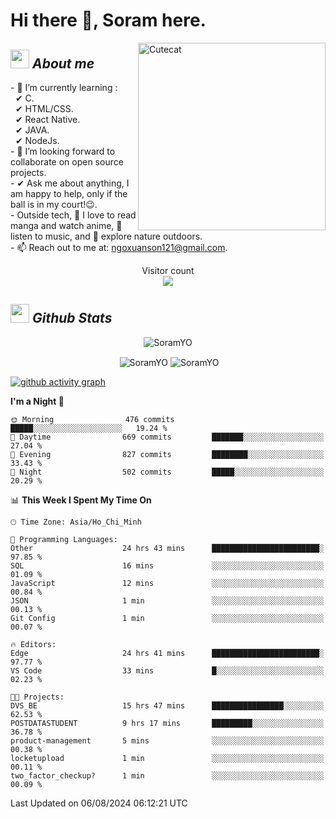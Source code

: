 # Hi there 👋, Soram here. 
 
<img align="right" width=300px alt="Cutecat" src="https://c.tenor.com/K33MDwMai28AAAAC/nyochio-d4dj.gif" />

## <img src="https://c.tenor.com/q8EQYnb8VLcAAAAi/re-zero.gif" width="30px">&nbsp;***About me***
 
\- 🌱 I’m currently learning :
  <br> &nbsp; ✔ C.
  <br> &nbsp; ✔ HTML/CSS.
  <br> &nbsp; ✔ React Native.
  <br> &nbsp; ✔ JAVA.
   <br> &nbsp; ✔ NodeJs.
<br> \- 👯 I’m looking forward to collaborate on open source projects.
<br> \- ✔ Ask me about anything, I am happy to help, only if the ball is in my court!😉.
<br> \- Outside tech,  📖 I love to read manga and watch anime, 🎵 listen to music, and 🌴 explore nature outdoors.
<br> \- 📫 Reach out to me at: ngoxuanson121@gmail.com.

<p align="center"> 
  Visitor count<br>
  <img src="https://profile-counter.glitch.me/SoramYO/count.svg" />
</p>

## <img src="https://c.tenor.com/moaQHad4VcMAAAAi/ram-dance.gif" width="30px">&nbsp;***Github Stats***
<p align="center"> <img src="https://komarev.com/ghpvc/?username=SoramYO" alt="SoramYO" /> </p>

<p align="center">&nbsp;<img align="center" src="https://github-readme-stats.vercel.app/api?username=SoramYO&theme=gotham&show_icons=true" alt="SoramYO" />

<img align="center" src="http://github-readme-streak-stats.herokuapp.com?user=SoramYO&theme=gotham&hide_border=true&date_format=M%20j%5B%2C%20Y%5D" alt="SoramYO" />


[![github activity graph](https://github-readme-activity-graph.vercel.app/graph?username=SoramYO&theme=tokyo-night)](https://github.com/SoramYO/github-readme-activity-graph)


<!--START_SECTION:waka-->
**I'm a Night 🦉** 

```text
🌞 Morning                476 commits         █████░░░░░░░░░░░░░░░░░░░░   19.24 % 
🌆 Daytime                669 commits         ███████░░░░░░░░░░░░░░░░░░   27.04 % 
🌃 Evening                827 commits         ████████░░░░░░░░░░░░░░░░░   33.43 % 
🌙 Night                  502 commits         █████░░░░░░░░░░░░░░░░░░░░   20.29 % 
```


📊 **This Week I Spent My Time On** 

```text
🕑︎ Time Zone: Asia/Ho_Chi_Minh

💬 Programming Languages: 
Other                    24 hrs 43 mins      ████████████████████████░   97.85 % 
SQL                      16 mins             ░░░░░░░░░░░░░░░░░░░░░░░░░   01.09 % 
JavaScript               12 mins             ░░░░░░░░░░░░░░░░░░░░░░░░░   00.84 % 
JSON                     1 min               ░░░░░░░░░░░░░░░░░░░░░░░░░   00.13 % 
Git Config               1 min               ░░░░░░░░░░░░░░░░░░░░░░░░░   00.07 % 

🔥 Editors: 
Edge                     24 hrs 41 mins      ████████████████████████░   97.77 % 
VS Code                  33 mins             █░░░░░░░░░░░░░░░░░░░░░░░░   02.23 % 

🐱‍💻 Projects: 
DVS_BE                   15 hrs 47 mins      ████████████████░░░░░░░░░   62.53 % 
POSTDATASTUDENT          9 hrs 17 mins       █████████░░░░░░░░░░░░░░░░   36.78 % 
product-management       5 mins              ░░░░░░░░░░░░░░░░░░░░░░░░░   00.38 % 
locketupload             1 min               ░░░░░░░░░░░░░░░░░░░░░░░░░   00.11 % 
two_factor_checkup?      1 min               ░░░░░░░░░░░░░░░░░░░░░░░░░   00.09 % 
```


 Last Updated on 06/08/2024 06:12:21 UTC
<!--END_SECTION:waka-->
